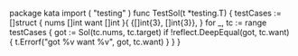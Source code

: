 package kata import ( "testing" ) func TestSol(t \*testing.T) { testCases := \[]struct { nums \[]int want \[]int }{ {\[]int{3}, \[]int{3}}, } for \_, tc := range testCases { got := Sol(tc.nums, tc.target) if !reflect.DeepEqual(got, tc.want) { t.Errorf("got %v want %v", got, tc.want) } } }